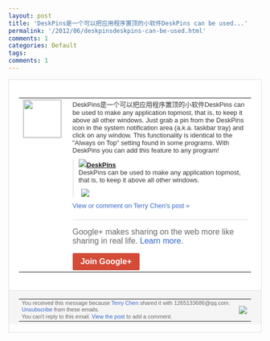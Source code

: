 ```yaml
---
layout: post
title: 'DeskPins是一个可以把应用程序置顶的小软件DeskPins can be used...'
permalink: '/2012/06/deskpinsdeskpins-can-be-used.html'
comments: 1
categories: Default
tags: 
comments: 1
---
```

<div style="border:solid 1px #dfdfdf;color:#686868;font:13px Arial"><div style="background-color:#fff;padding:20px;"><table cellpadding="0" cellspacing="0"><tr><td style="padding-right:15px;vertical-align:top"><a href="https://plus.google.com/_/notifications/ngemlink?&amp;emid=CJDmwtaTyrACFcQh3AodlVIAAA&amp;path=%2F108643996575278738906&amp;dt=1339554041742"><img height="75" src="https://lh3.googleusercontent.com/-KKRGTyJ5Bl0/AAAAAAAAAAI/AAAAAAAAEEY/jllxqER5dCk/s75-c-k-a/photo.jpg" style="border:solid 1px #cccccc;" width="75"/></a></td><td style="width:578px;color:#333;font:13px Arial;vertical-align:top;"><div style="padding-bottom:10px">DeskPins是一个可以把应用程序置顶<wbr/>的小软件DeskPins can be used to make any application topmost, that is, to keep it above all other windows. Just grab a pin from the DeskPins icon in the system notification area (a.k.a. taskbar tray) and click on any window. This functionality is identical to the "Always on Top" setting found in some programs. With DeskPins you can add this feature to any program!</div><div style="margin-bottom:10px;padding-left:10px; border-left:2px solid #EAEAEA"><span style="margin-right:5px"><a href="http://download.cnet.com/DeskPins/3000-2072_4-52361.html" style="zSoyz"><img border="0" src="https://images1-focus-opensocial.googleusercontent.com/gadgets/proxy?url=https://s2.googleusercontent.com/s2/favicons?domain%3Ddownload.cnet.com&amp;container=focus&amp;gadget=a&amp;rewriteMime=image/*&amp;refresh=31536000&amp;resize_h=16"/><span style="font-weight:bold">DeskPins</span></a><div style="padding-bottom:10px">DeskPins can be used to make any application topmost, that is, to keep it above all other windows.</div></span><span style="margin-right:5px"><a href="https://plus.google.com/_/notifications/ngemlink?&amp;emid=CJDmwtaTyrACFcQh3AodlVIAAA&amp;path=%2F108643996575278738906%2Fposts%2FdiG65NtcEUH%3Fgpinv%3DAMIXal_ToTo98JvBRBwo-MlkVRWs9Q0wiaOcya6Xg-ylRh7ZnosmbcR0TFRIDV4rLdTPUquG3ko9PsvXTNAFTncN_6Ggi-XjGP47bzruTHB9otNL33RIeNU&amp;dt=1339554041742" style="zSoyz;"><img border="0" src="https://images2-focus-opensocial.googleusercontent.com/gadgets/proxy?url=http://adlog.com.com/adlog/i/r%3D14628%26sg%3D584412%26o%3D20%25253a18486%25253a2072%25253a%26h%3Dcn%26p%3D2%26b%3D6%26l%3Den_US%26site%3D4%26pt%3D3000%26nd%3D2072%26pid%3D%26cid%3D161336%26pp%3D100%26e%3D3%26rqid%3D00phx1-ad-e21:4FD7D8091B2AE2%26orh%3D%26ort%3D%26oepartner%3D%26epartner%3D%26ppartner%3D%26pdom%3D%26cpnmodule%3D%26count%3D%26ra%3D74%252e125%252e126%252e103%26dvar%3Ddvar%25255fdlpsid%25253d52361%252523dvar%25255flb%25255fmpu%25253d1%252523dvar%25255fplatform%25253dwindows%252523dvar%25255fversion%25253d2011%26ucat_rsi%3D%252526%26pg%3DT9f4ngoOYJQAABckFNcAAAET%26t%3D2012.06.13.02.19.10/http://i.i.com.com/cnwk.1d/Ads/9730/10/jackthreads_300x250.jpg&amp;container=focus&amp;gadget=a&amp;rewriteMime=image/*&amp;refresh=31536000&amp;resize_h=120" style="max-height:200px;max-width:275px"/></a></span></div><a href="https://plus.google.com/_/notifications/ngemlink?&amp;emid=CJDmwtaTyrACFcQh3AodlVIAAA&amp;path=%2F108643996575278738906%2Fposts%2FdiG65NtcEUH%3Fgpinv%3DAMIXal_ToTo98JvBRBwo-MlkVRWs9Q0wiaOcya6Xg-ylRh7ZnosmbcR0TFRIDV4rLdTPUquG3ko9PsvXTNAFTncN_6Ggi-XjGP47bzruTHB9otNL33RIeNU&amp;dt=1339554041742" style="color:#3366CC;text-decoration:none;">View or comment on Terry Chen's post »</a><div style="margin-top:20px;border-top:solid 1px #dfdfdf"><div style="padding:15px 0;color:#686868;font:16px Arial;">Google+ makes sharing on the web more like sharing in real life. <a href="http://www.google.com/+/learnmore/" style="color:#3366CC;text-decoration:none;">Learn more</a>.</div><a href="https://plus.google.com/_/notifications/ngemlink?&amp;emid=CJDmwtaTyrACFcQh3AodlVIAAA&amp;path=%2F%3Fgpinv%3DAMIXal_ToTo98JvBRBwo-MlkVRWs9Q0wiaOcya6Xg-ylRh7ZnosmbcR0TFRIDV4rLdTPUquG3ko9PsvXTNAFTncN_6Ggi-XjGP47bzruTHB9otNL33RIeNU&amp;dt=1339554041742" style="display:inline-block;padding:7px 15px;background-color:#d44b38; color:#fff;font-size:16px; font-weight:bold;border-radius:2px;border:solid 1px #c43b28; white-space:nowrap;text-decoration:none">Join Google+</a></div></td></tr></table></div><div style="border-top:solid 1px #dfdfdf;padding:0 20px; background-color:#f5f5f5"><table cellpadding="0" cellspacing="0" style="height:50px"><tbody><tr><td style="vertical-align:middle;width:100%; color:#636363;font:11px Arial; line-height:120%">You received this message because <a href="https://plus.google.com/_/notifications/ngemlink?&amp;emid=CJDmwtaTyrACFcQh3AodlVIAAA&amp;path=%2F108643996575278738906%3Fgpinv%3DAMIXal_ToTo98JvBRBwo-MlkVRWs9Q0wiaOcya6Xg-ylRh7ZnosmbcR0TFRIDV4rLdTPUquG3ko9PsvXTNAFTncN_6Ggi-XjGP47bzruTHB9otNL33RIeNU&amp;dt=1339554041742" style="color:#3366CC;text-decoration:none;">Terry Chen</a> shared it with 1265133686@qq.com. <a href="https://plus.google.com/_/notifications/ngemlink?&amp;emid=CJDmwtaTyrACFcQh3AodlVIAAA&amp;path=%2F_%2Fnonplus%2Femailsettings%3Fgpinv%3DAMIXal_ToTo98JvBRBwo-MlkVRWs9Q0wiaOcya6Xg-ylRh7ZnosmbcR0TFRIDV4rLdTPUquG3ko9PsvXTNAFTncN_6Ggi-XjGP47bzruTHB9otNL33RIeNU%26est%3DADH5u8VnBigWfwxXZL3LPcyN5HLfRhT3_MNn1D0-vwO1xLzU5eQI9moY-BZieVtH3s-kuZTsf77SxyjHLHs3w3My0zOMzDQo3JTMqr8kyjSolJZ0DNWapPkKW2enQEnYzQt6brNUr8uZ&amp;dt=1339554041742" style="color:#3366CC;text-decoration:none;">Unsubscribe</a> from these emails.<br/>You can't reply to this email. <a href="https://plus.google.com/_/notifications/ngemlink?&amp;emid=CJDmwtaTyrACFcQh3AodlVIAAA&amp;path=%2F108643996575278738906%2Fposts%2FdiG65NtcEUH%3Fgpinv%3DAMIXal_ToTo98JvBRBwo-MlkVRWs9Q0wiaOcya6Xg-ylRh7ZnosmbcR0TFRIDV4rLdTPUquG3ko9PsvXTNAFTncN_6Ggi-XjGP47bzruTHB9otNL33RIeNU&amp;dt=1339554041742" style="color:#3366CC;text-decoration:none;">View the post</a> to add a comment.<br/></td><td><img src="https://ssl.gstatic.com/s2/oz/images/notifications/logo/google-plus-6617a72bb36cc548861652780c9e6ff1.png"/></td></tr></tbody></table></div></div>